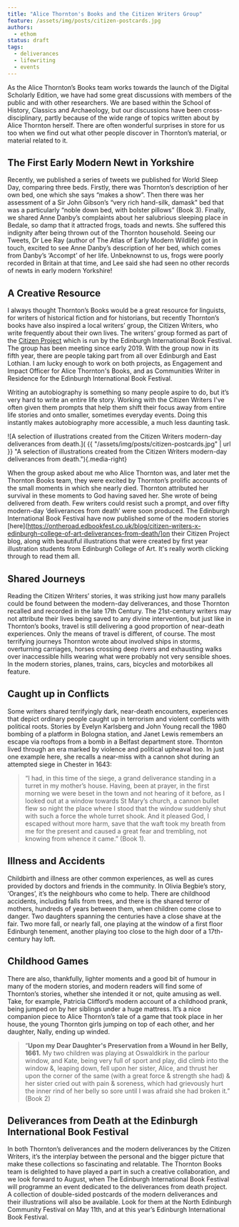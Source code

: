 ```yaml
---
title: "Alice Thornton's Books and the Citizen Writers Group"
feature: /assets/img/posts/citizen-postcards.jpg
authors:
  - ethom
status: draft
tags:
  - deliverances
  - lifewriting
  - events
---
```



As the Alice Thornton’s Books team works towards the launch of the Digital Scholarly Edition, we have had some great discussions with members of the public and with other researchers. We are based within the School of History, Classics and Archaeology, but our discussions have been cross-disciplinary, partly because of the wide range of topics written about by Alice Thornton herself. There are often wonderful surprises in store for us too when we find out what other people discover in Thornton’s material, or material related to it. 

## The First Early Modern Newt in Yorkshire

Recently, we published a series of tweets we published for World Sleep Day, comparing three beds. Firstly, there was Thornton’s description of her own bed, one which she says “makes a show”. Then there was her assessment of a Sir John Gibson’s “very rich hand-silk, damask" bed that was a particularly “noble down bed, with bolster pillows” (Book 3). Finally, we shared Anne Danby’s complaints about her salubrious sleeping place in Bedale, so damp that it attracted frogs, toads and newts. She suffered this indignity after being thrown out of the Thornton household. Seeing our Tweets, Dr Lee Ray (author of The Atlas of Early Modern Wildlife) got in touch, excited to see Anne Danby’s description of her bed, which comes from Danby’s ‘Accompt’ of her life. Unbeknownst to us, frogs were poorly recorded in Britain at that time, and Lee said she had seen no other records of newts in early modern Yorkshire!

## A Creative Resource

I always thought Thornton’s Books would be a great resource for linguists, for writers of historical fiction and for historians, but recently Thornton’s books have also inspired a local writers’ group, the Citizen Writers, who write frequently about their own lives. The writers’ group formed as part of the [Citizen Project](https://ontheroad.edbookfest.co.uk/) which is run by the Edinburgh International Book Festival. The group has been meeting since early 2019. With the group now in its fifth year, there are people taking part from all over Edinburgh and East Lothian. I am lucky enough to work on both projects, as Engagement and Impact Officer for Alice Thornton's Books, and as Communities Writer in Residence for the Edinburgh International Book Festival.

Writing an autobiography is something so many people aspire to do, but it’s very hard to write an entire life story. Working with the Citizen Writers I've often given them prompts that help them shift their focus away from entire life stories and onto smaller, sometimes everyday events. Doing this instantly makes autobiography more accessible, a much less daunting task. 

![A selection of illustrations created from the Citizen Writers modern-day deliverances from death.]( {{ "/assets/img/posts/citizen-postcards.jpg" | url }} "A selection of illustrations created from the Citizen Writers modern-day deliverances from death."){.media-right}

When the group asked about me who Alice Thornton was, and later met the Thornton Books team, they were excited by Thornton’s prolific accounts of the small moments in which she nearly died. Thornton attributed her survival in these moments to God having saved her. She wrote of being delivered from death. Few writers could resist such a prompt, and over fifty modern-day ‘deliverances from death’ were soon produced. The Edinburgh International Book Festival have now published some of the modern stories [here](https://ontheroad.edbookfest.co.uk/blog/citizen-writers-x-edinburgh-college-of-art-deliverances-from-death/]on their Citizen Project blog, along with beautiful illustrations that were created by first year illustration students from Edinburgh College of Art. It's really worth clicking through to read them all. 

## Shared Journeys

Reading the Citizen Writers’ stories, it was striking just how many parallels could be found between the modern-day deliverances, and those Thornton recalled and recorded in the late 17th Century. The 21st-century writers may not attribute their lives being saved to any divine intervention, but just like in Thornton’s books, travel is still delivering a good proportion of near-death experiences. Only the means of travel is different, of course. The most terrifying journeys Thornton wrote about involved ships in storms, overturning carriages, horses crossing deep rivers and exhausting walks over inaccessible hills wearing what were probably not very sensible shoes. In the modern stories, planes, trains, cars, bicycles and motorbikes all feature. 

## Caught up in Conflicts

Some writers shared terrifyingly dark, near-death encounters, experiences that depict ordinary people caught up in terrorism and violent conflicts with political roots. Stories by Evelyn Karlsberg and John Young recall the 1980 bombing of a platform in Bologna station, and Janet Lewis remembers an escape via rooftops from a bomb in a Belfast department store. Thornton lived through an era marked by violence and political upheaval too. In just one example here, she recalls a near-miss with a cannon shot during an attempted siege in Chester in 1643: 

> “I had, in this time of the siege, a grand deliverance standing in a turret in my mother’s house. Having, been at prayer, in the first morning we were beset in the town and not hearing of it before, as I looked out at a window towards St Mary’s church, a cannon bullet flew so night the place where I stood that the window suddenly shut with such a force the whole turret shook. And it pleased God, I escaped without more harm, save that the waft took my breath from me for the present and caused a great fear and trembling, not knowing from whence it came.” (Book 1). 

## Illness and Accidents

Childbirth and illness are other common experiences, as well as cures provided by doctors and friends in the community. In Olivia Begbie’s story, ‘Oranges’, it’s the neighbours who come to help. There are childhood accidents, including falls from trees, and there is the shared terror of mothers, hundreds of years between them, when children come close to danger. Two daughters spanning the centuries have a close shave at the fair. Two more fall, or nearly fall, one playing at the window of a first floor Edinburgh tenement, another playing too close to the high door of a 17th-century hay loft.

## Childhood Games

There are also, thankfully, lighter moments and a good bit of humour in many of the modern stories, and modern readers will find some of Thornton’s stories, whether she intended it or not, quite amusing as well. Take, for example, Patricia Clifford’s modern account of a childhood prank, being jumped on by her siblings under a huge mattress. It’s a nice companion piece to Alice Thornton’s tale of a game that took place in her house, the young Thornton girls jumping on top of each other, and her daughter, Nally, ending up winded.

> “**Upon my Dear Daughter's Preservation from a Wound in her Belly, 1661.** My two children was playing at Oswaldkirk in the parlour window, and Kate, being very full of sport and play, did climb into the window &, leaping down, fell upon her sister, Alice, and thrust her upon the corner of the same (with a great force & strength she had) & her sister cried out with pain & soreness, which had grievously hurt the inner rind of her belly so sore until I was afraid she had broken it.” (Book 2)

## Deliverances from Death at the Edinburgh International Book Festival

In both Thornton’s deliverances and the modern deliverances by the Citizen Writers, it’s the interplay between the personal and the bigger picture that make these collections so fascinating and relatable. The Thornton Books team is delighted to have played a part in such a creative collaboration, and we look forward to August, when The Edinburgh International Book Festival will programme an event dedicated to the deliverances from death project. A collection of double-sided postcards of the modern deliverances and their illustrations will also be available. Look for them at the North Edinburgh Community Festival on May 11th, and at this year’s Edinburgh International Book Festival. 

